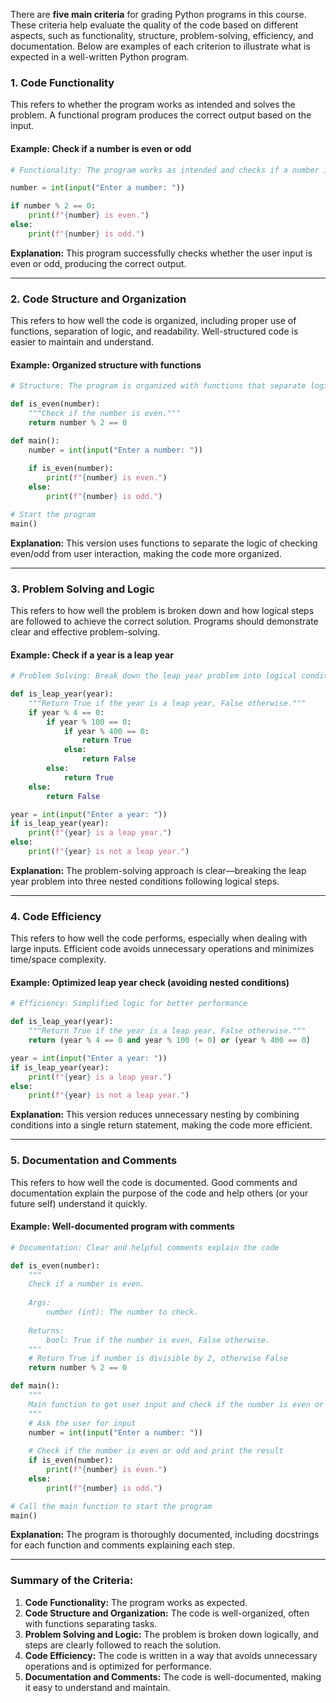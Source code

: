 There are **five main criteria** for grading Python programs in this course. These criteria help evaluate the quality of the code based on different aspects, such as functionality, structure, problem-solving, efficiency, and documentation. Below are examples of each criterion to illustrate what is expected in a well-written Python program.

### 1. **Code Functionality**

This refers to whether the program works as intended and solves the problem. A functional program produces the correct output based on the input.

#### Example: Check if a number is even or odd
```python
# Functionality: The program works as intended and checks if a number is even or odd

number = int(input("Enter a number: "))

if number % 2 == 0:
    print(f"{number} is even.")
else:
    print(f"{number} is odd.")
```

**Explanation:** This program successfully checks whether the user input is even or odd, producing the correct output.

---

### 2. **Code Structure and Organization**

This refers to how well the code is organized, including proper use of functions, separation of logic, and readability. Well-structured code is easier to maintain and understand.

#### Example: Organized structure with functions
```python
# Structure: The program is organized with functions that separate logic into clear blocks

def is_even(number):
    """Check if the number is even."""
    return number % 2 == 0

def main():
    number = int(input("Enter a number: "))
    
    if is_even(number):
        print(f"{number} is even.")
    else:
        print(f"{number} is odd.")

# Start the program
main()
```

**Explanation:** This version uses functions to separate the logic of checking even/odd from user interaction, making the code more organized.

---

### 3. **Problem Solving and Logic**

This refers to how well the problem is broken down and how logical steps are followed to achieve the correct solution. Programs should demonstrate clear and effective problem-solving.

#### Example: Check if a year is a leap year
```python
# Problem Solving: Break down the leap year problem into logical conditions

def is_leap_year(year):
    """Return True if the year is a leap year, False otherwise."""
    if year % 4 == 0:
        if year % 100 == 0:
            if year % 400 == 0:
                return True
            else:
                return False
        else:
            return True
    else:
        return False

year = int(input("Enter a year: "))
if is_leap_year(year):
    print(f"{year} is a leap year.")
else:
    print(f"{year} is not a leap year.")
```

**Explanation:** The problem-solving approach is clear—breaking the leap year problem into three nested conditions following logical steps.

---

### 4. **Code Efficiency**

This refers to how well the code performs, especially when dealing with large inputs. Efficient code avoids unnecessary operations and minimizes time/space complexity.

#### Example: Optimized leap year check (avoiding nested conditions)
```python
# Efficiency: Simplified logic for better performance

def is_leap_year(year):
    """Return True if the year is a leap year, False otherwise."""
    return (year % 4 == 0 and year % 100 != 0) or (year % 400 == 0)

year = int(input("Enter a year: "))
if is_leap_year(year):
    print(f"{year} is a leap year.")
else:
    print(f"{year} is not a leap year.")
```

**Explanation:** This version reduces unnecessary nesting by combining conditions into a single return statement, making the code more efficient.

---

### 5. **Documentation and Comments**

This refers to how well the code is documented. Good comments and documentation explain the purpose of the code and help others (or your future self) understand it quickly.

#### Example: Well-documented program with comments
```python
# Documentation: Clear and helpful comments explain the code

def is_even(number):
    """
    Check if a number is even.
    
    Args:
        number (int): The number to check.
        
    Returns:
        bool: True if the number is even, False otherwise.
    """
    # Return True if number is divisible by 2, otherwise False
    return number % 2 == 0

def main():
    """
    Main function to get user input and check if the number is even or odd.
    """
    # Ask the user for input
    number = int(input("Enter a number: "))
    
    # Check if the number is even or odd and print the result
    if is_even(number):
        print(f"{number} is even.")
    else:
        print(f"{number} is odd.")

# Call the main function to start the program
main()
```

**Explanation:** The program is thoroughly documented, including docstrings for each function and comments explaining each step.

---

### Summary of the Criteria:
1. **Code Functionality:** The program works as expected.
2. **Code Structure and Organization:** The code is well-organized, often with functions separating tasks.
3. **Problem Solving and Logic:** The problem is broken down logically, and steps are clearly followed to reach the solution.
4. **Code Efficiency:** The code is written in a way that avoids unnecessary operations and is optimized for performance.
5. **Documentation and Comments:** The code is well-documented, making it easy to understand and maintain.